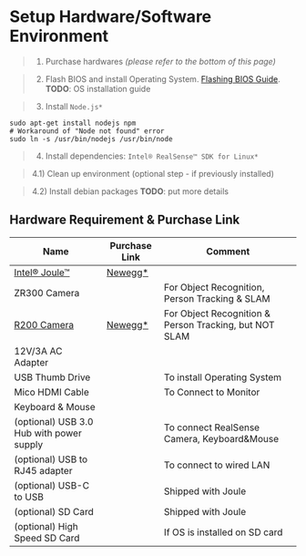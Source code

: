# Setup Hardware/Software Environment
> 1) Purchase hardwares _(please refer to the bottom of this page)_

> 2) Flash BIOS and install Operating System. [Flashing BIOS Guide](https://software.intel.com/en-us/flashing-the-bios-on-joule). **TODO**: OS installation guide

> 3) Install `Node.js*`
```
sudo apt-get install nodejs npm
# Workaround of "Node not found" error
sudo ln -s /usr/bin/nodejs /usr/bin/node
```

> 4) Install dependencies: `Intel® RealSense™ SDK for Linux*`

> 4.1) Clean up environment (optional step - if previously installed)

> 4.2) Install debian packages **TODO**: put more details

## Hardware Requirement & Purchase Link
Name              | Purchase Link | Comment
------------------| --------------| -------
[Intel® Joule™](https://software.intel.com/en-us/iot/hardware/joule) | [Newegg*](http://www.newegg.com/Product/Product.aspx?Item=N82E16813121832) |
ZR300 Camera | | For Object Recognition, Person Tracking & SLAM
[R200 Camera](https://software.intel.com/en-us/realsense/r200camera) | [Newegg*](http://www.newegg.com/Product/Product.aspx?Item=N82E16813121834&cm_re=joule-_-13-121-834-_-Product) | For Object Recognition & Person Tracking, but NOT SLAM
12V/3A AC Adapter |  |
USB Thumb Drive | | To install Operating System
Mico HDMI Cable | | To Connect to Monitor
Keyboard & Mouse | |
(optional) USB 3.0 Hub with power supply | | To connect RealSense Camera, Keyboard&Mouse
(optional) USB to RJ45 adapter | | To connect to wired LAN
(optional) USB-C to USB | | Shipped with Joule
(optional) SD Card | | Shipped with Joule
(optional) High Speed SD Card | | If OS is installed on SD card
